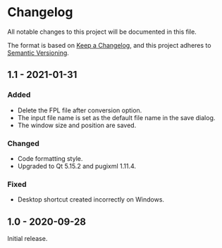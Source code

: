 # Changelog
All notable changes to this project will be documented in this file.

The format is based on [Keep a Changelog](https://keepachangelog.com/en/1.0.0/),
and this project adheres to [Semantic Versioning](https://semver.org/spec/v2.0.0.html).

## 1.1 - 2021-01-31
### Added
- Delete the FPL file after conversion option.
- The input file name is set as the default file name in the save dialog.
- The window size and position are saved.
### Changed
- Code formatting style.
- Upgraded to Qt 5.15.2 and pugixml 1.11.4.
### Fixed
- Desktop shortcut created incorrectly on Windows.

## 1.0 - 2020-09-28
Initial release.